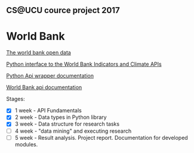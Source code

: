 ## CS@UCU cource project 2017

# World Bank

[The world bank open data](http://data.worldbank.org/)

[Python interface to the World Bank Indicators and Climate APIs](https://github.com/mattduck/wbpy)

[Python Api wrapper documentation](https://wbpy.readthedocs.io/en/latest/)

[World Bank api documentation](https://datahelpdesk.worldbank.org/knowledgebase/topics/125589)

Stages:
- [X] 1 week - API Fundamentals
- [X] 2 week - Data types in Python library
- [X] 3 week - Data structure for research tasks
- [ ] 4 week - "data mining" and executing research
- [ ] 5 week - Result analysis. Project report. Documentation for developed modules.

